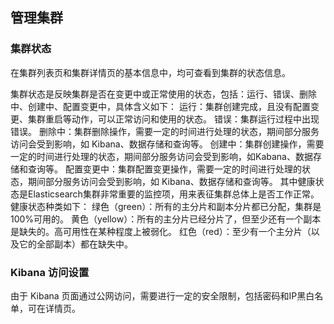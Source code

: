 ## 管理集群
### 集群状态
在集群列表页和集群详情页的基本信息中，均可查看到集群的状态信息。
 
集群状态是反映集群是否在变更中或正常使用的状态，包括：运行、错误、删除中、创建中、配置变更中，具体含义如下：
运行：集群创建完成，且没有配置变更、集群重启等动作，可以正常访问和使用的状态。
错误：集群运行过程中出现错误。
删除中：集群删除操作，需要一定的时间进行处理的状态，期间部分服务访问会受到影响，如 Kibana、数据存储和查询等。
创建中：集群创建操作，需要一定的时间进行处理的状态，期间部分服务访问会受到影响，如Kabana、数据存储和查询等。
配置变更中：集群配置变更操作，需要一定的时间进行处理的状态，期间部分服务访问会受到影响，如 Kibana、数据存储和查询等。
其中健康状态是Elasticsearch集群非常重要的监控项，用来表征集群总体上是否工作正常。健康状态种类如下：
绿色（green）：所有的主分片和副本分片都已分配，集群是100%可用的。
黄色（yellow）：所有的主分片已经分片了，但至少还有一个副本是缺失的。高可用性在某种程度上被弱化。
红色（red）：至少有一个主分片（以及它的全部副本）都在缺失中。
### Kibana 访问设置
由于 Kibana 页面通过公网访问，需要进行一定的安全限制，包括密码和IP黑白名单，可在详情页。
